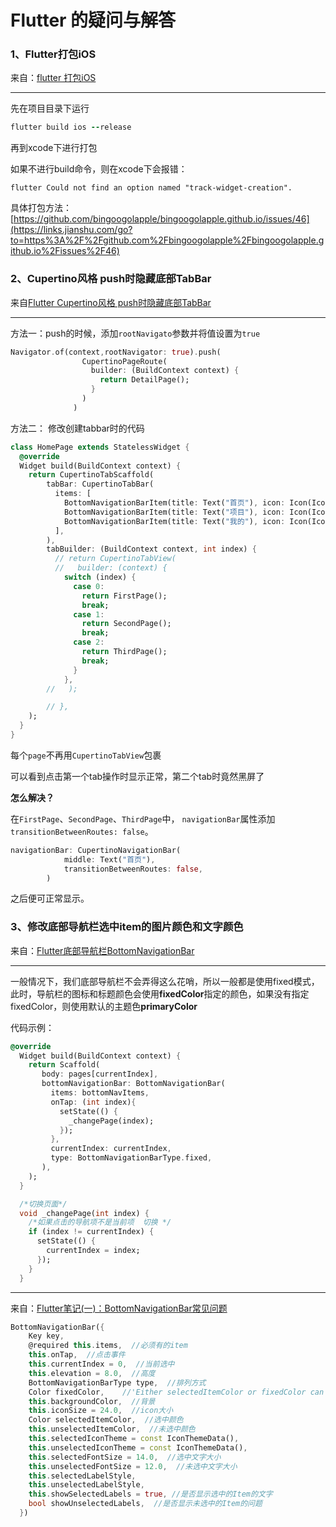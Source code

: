 # Flutter 的疑问与解答

### 1、Flutter打包iOS

来自：[flutter 打包iOS](https://www.jianshu.com/p/93a261ebdf67)

---

先在项目目录下运行

```ruby
flutter build ios --release
```

再到xcode下进行打包

如果不进行build命令，则在xcode下会报错：

```
flutter Could not find an option named "track-widget-creation".
```

具体打包方法：
 [https://github.com/bingoogolapple/bingoogolapple.github.io/issues/46](https://links.jianshu.com/go?to=https%3A%2F%2Fgithub.com%2Fbingoogolapple%2Fbingoogolapple.github.io%2Fissues%2F46)





### 2、Cupertino风格 push时隐藏底部TabBar

 来自[Flutter Cupertino风格 push时隐藏底部TabBar](https://www.jianshu.com/p/1b02cbb32bdc?utm_source=desktop&utm_medium=timeline)

---

方法一：push的时候，添加`rootNavigato`参数并将值设置为`true`

```dart
Navigator.of(context,rootNavigator: true).push(
                CupertinoPageRoute(
                  builder: (BuildContext context) {
                    return DetailPage();
                  }
                )
              )
```

方法二： 修改创建tabbar时的代码

```dart
class HomePage extends StatelessWidget {
  @override
  Widget build(BuildContext context) {
    return CupertinoTabScaffold(
        tabBar: CupertinoTabBar(
          items: [
            BottomNavigationBarItem(title: Text("首页"), icon: Icon(Icons.menu)),
            BottomNavigationBarItem(title: Text("项目"), icon: Icon(Icons.business)),
            BottomNavigationBarItem(title: Text("我的"), icon: Icon(Icons.account_box)),
          ],
        ),
        tabBuilder: (BuildContext context, int index) {
          // return CupertinoTabView(
          //   builder: (context) {
            switch (index) {
              case 0:
                return FirstPage();
                break;
              case 1:
                return SecondPage();
                break;
              case 2:
                return ThirdPage();
                break;
              }
            },
        //   );

        // },
    );
  }
}
```

每个`page`不再用`CupertinoTabView`包裹

可以看到点击第一个tab操作时显示正常，第二个tab时竟然黑屏了

**怎么解决？**

在`FirstPage`、`SecondPage`、`ThirdPage`中，
 `navigationBar`属性添加`transitionBetweenRoutes: false`。

```dart
navigationBar: CupertinoNavigationBar(
            middle: Text("首页"),
            transitionBetweenRoutes: false,
        )
```

之后便可正常显示。



### 3、修改底部导航栏选中item的图片颜色和文字颜色

来自：[Flutter底部导航栏BottomNavigationBar](https://blog.csdn.net/yuzhiqiang_1993/article/details/88118902)

---

一般情况下，我们底部导航栏不会弄得这么花哨，所以一般都是使用fixed模式，此时，导航栏的图标和标题颜色会使用**fixedColor**指定的颜色，如果没有指定fixedColor，则使用默认的主题色**primaryColor**

代码示例：

```dart
@override
  Widget build(BuildContext context) {
    return Scaffold(
       body: pages[currentIndex],
       bottomNavigationBar: BottomNavigationBar(
         items: bottomNavItems,
         onTap: (int index){
           setState(() {
             _changePage(index);
           });
         },
         currentIndex: currentIndex,
         type: BottomNavigationBarType.fixed,
       ),
    );
  }

  /*切换页面*/
  void _changePage(int index) {
    /*如果点击的导航项不是当前项  切换 */
    if (index != currentIndex) {
      setState(() {
        currentIndex = index;
      });
    }
  }
```



---

来自：[Flutter笔记(一)：BottomNavigationBar常见问题](https://www.jianshu.com/p/7274bad9f7ec)

```dart
BottomNavigationBar({
    Key key,
    @required this.items,  //必须有的item
    this.onTap,  //点击事件
    this.currentIndex = 0,  //当前选中
    this.elevation = 8.0,  //高度
    BottomNavigationBarType type,  //排列方式
    Color fixedColor,    //'Either selectedItemColor or fixedColor can be specified, but not both'
    this.backgroundColor,  //背景
    this.iconSize = 24.0,  //icon大小
    Color selectedItemColor,  //选中颜色
    this.unselectedItemColor,  //未选中颜色
    this.selectedIconTheme = const IconThemeData(),
    this.unselectedIconTheme = const IconThemeData(),
    this.selectedFontSize = 14.0,  //选中文字大小
    this.unselectedFontSize = 12.0,  //未选中文字大小
    this.selectedLabelStyle,  
    this.unselectedLabelStyle,
    this.showSelectedLabels = true, //是否显示选中的Item的文字
    bool showUnselectedLabels,  //是否显示未选中的Item的问题
  })
```



